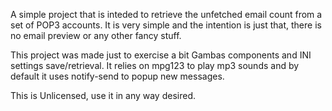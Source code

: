A simple project that is inteded to retrieve the unfetched email count from a set of POP3 accounts. It is very simple and the intention is just that, there is no email preview or any other fancy stuff.

This project was made just to exercise a bit Gambas components and INI settings save/retrieval. It relies on mpg123 to play mp3 sounds and by default it uses notify-send to popup new messages.

This is Unlicensed, use it in any way desired.
